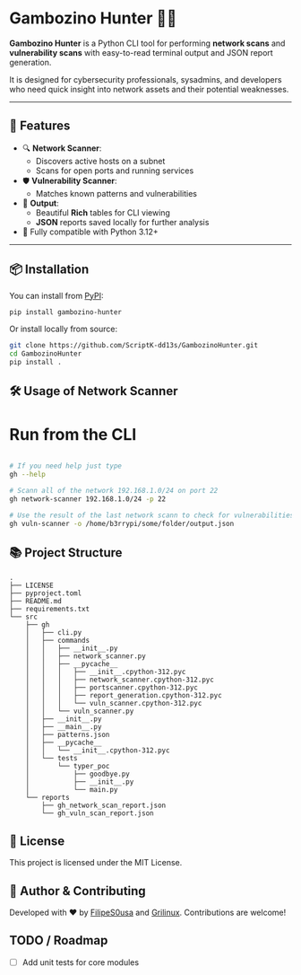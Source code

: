 # Gambozino Hunter 🕵️‍♂️

**Gambozino Hunter** is a Python CLI tool for performing **network scans** and **vulnerability scans** with easy-to-read terminal output and JSON report generation.

It is designed for cybersecurity professionals, sysadmins, and developers who need quick insight into network assets and their potential weaknesses.

---

## 🚀 Features

- 🔍 **Network Scanner**:
  - Discovers active hosts on a subnet
  - Scans for open ports and running services
- 🛡️ **Vulnerability Scanner**:
  - Matches known patterns and vulnerabilities
- 📄 **Output**:
  - Beautiful **Rich** tables for CLI viewing
  - **JSON** reports saved locally for further analysis
- 🐍 Fully compatible with Python 3.12+

---

## 📦 Installation

You can install from [PyPI](https://pypi.org/project/gambozino-hunter/):

```bash
pip install gambozino-hunter
```

Or install locally from source:

```bash
git clone https://github.com/ScriptK-dd13s/GambozinoHunter.git
cd GambozinoHunter
pip install .
```

## 🛠️ Usage of Network Scanner

# Run from the CLI

```bash

# If you need help just type
gh --help

# Scann all of the network 192.168.1.0/24 on port 22
gh network-scanner 192.168.1.0/24 -p 22

# Use the result of the last network scann to check for vulnerabilities and store it to a specific file
gh vuln-scanner -o /home/b3rrypi/some/folder/output.json
```

## 📚 Project Structure

```
.
├── LICENSE
├── pyproject.toml
├── README.md
├── requirements.txt
└── src
    ├── gh
    │   ├── cli.py
    │   ├── commands
    │   │   ├── __init__.py
    │   │   ├── network_scanner.py
    │   │   ├── __pycache__
    │   │   │   ├── __init__.cpython-312.pyc
    │   │   │   ├── network_scanner.cpython-312.pyc
    │   │   │   ├── portscanner.cpython-312.pyc
    │   │   │   ├── report_generation.cpython-312.pyc
    │   │   │   └── vuln_scanner.cpython-312.pyc
    │   │   └── vuln_scanner.py
    │   ├── __init__.py
    │   ├── __main__.py
    │   ├── patterns.json
    │   ├── __pycache__
    │   │   └── __init__.cpython-312.pyc
    │   └── tests
    │       └── typer_poc
    │           ├── goodbye.py
    │           ├── __init__.py
    │           └── main.py
    └── reports
        ├── gh_network_scan_report.json
        └── gh_vuln_scan_report.json
```

## 📝 License

This project is licensed under the MIT License.

## 🧠 Author & Contributing

Developed with ❤️ by [FilipeS0usa](https://github.com/FilipeS0usa) and [Grilinux](https://github.com/Grilinux). Contributions are welcome!

## TODO / Roadmap

- [ ] Add unit tests for core modules
